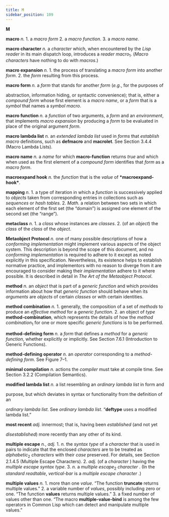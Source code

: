 ```yaml
---
title: M
sidebar_position: 109
---
```


**M** 



**macro** *n.* 1. a *macro form* 2. a *macro function*. 3. a *macro name*. 



**macro character** *n.* a *character* which, when encountered by the *Lisp reader* in its main dispatch loop, introduces a *reader macro*<sub>1</sub>. (*Macro characters* have nothing to do with *macros*.) 



**macro expansion** *n.* 1. the process of translating a *macro form* into another *form*. 2. the *form* resulting from this process. 



**macro form** *n.* a *form* that stands for another *form* (*e.g.*, for the purposes of 



abstraction, information hiding, or syntactic convenience); that is, either a *compound form* whose first element is a *macro name*, or a *form* that is a *symbol* that names a *symbol macro*. 



**macro function** *n.* a *function* of two arguments, a *form* and an *environment*, that implements *macro expansion* by producing a *form* to be evaluated in place of the original argument *form*. 



**macro lambda list** *n.* an *extended lambda list* used in *forms* that *establish macro* definitions, such as **defmacro** and **macrolet**. See Section 3.4.4 (Macro Lambda Lists). 



**macro name** *n.* a *name* for which **macro-function** returns *true* and which when used as the first element of a *compound form* identifies that *form* as a *macro form*. 



**macroexpand hook** *n.* the *function* that is the *value* of **\*macroexpand-hook\***. 



**mapping** *n.* 1. a type of iteration in which a *function* is successively applied to *objects* taken from corresponding entries in collections such as *sequences* or *hash tables*. 2. *Math.* a relation between two sets in which each element of the first set (the “domain”) is assigned one element of the second set (the “range”). 



**metaclass** *n.* 1. a *class* whose instances are *classes*. 2. (of an *object*) the *class* of the *class* of the *object*. 



**Metaobject Protocol** *n.* one of many possible descriptions of how a *conforming implementation* might implement various aspects of the object system. This description is beyond the scope of this document, and no *conforming implementation* is required to adhere to it except as noted explicitly in this specification. Nevertheless, its existence helps to establish normative practice, and implementors with no reason to diverge from it are encouraged to consider making their *implementation* adhere to it where possible. It is described in detail in *The Art of the Metaobject Protocol*. 







 



 



**method** *n.* an *object* that is part of a *generic function* and which provides information about how that *generic function* should behave when its *arguments* are *objects* of certain *classes* or with certain identities. 



**method combination** *n.* 1. generally, the composition of a set of *methods* to produce an *effective method* for a *generic function*. 2. an object of *type* **method-combination**, which represents the details of how the *method combination*<sub>1</sub> for one or more specific *generic functions* is to be performed. 



**method-defining form** *n.* a *form* that defines a *method* for a *generic function*, whether explicitly or implicitly. See Section 7.6.1 (Introduction to Generic Functions). 



**method-defining operator** *n.* an *operator* corresponding to a *method-defining form*. See Figure 7–1. 



**minimal compilation** *n.* actions the *compiler* must take at compile time. See Section 3.2.2 (Compilation Semantics). 



**modified lambda list** *n.* a list resembling an *ordinary lambda list* in form and 



purpose, but which deviates in syntax or functionality from the definition of an 



*ordinary lambda list*. See *ordinary lambda list*. “**deftype** uses a modified lambda list.” 



**most recent** *adj.* innermost; that is, having been *established* (and not yet 



*disestablished*) more recently than any other of its kind. 



**multiple escape** *n.*, *adj.* 1. *n.* the *syntax type* of a *character* that is used in pairs to indicate that the enclosed *characters* are to be treated as *alphabetic*<sub>2</sub> *characters* with their *case* preserved. For details, see Section 2.1.4.5 (Multiple Escape Characters). 2. *adj.* (of a *character* ) having the *multiple escape syntax type*. 3. *n.* a *multiple escape*<sub>2</sub> *character* . (In the *standard readtable*, *vertical-bar* is a *multiple escape character* .) 



**multiple values** *n.* 1. more than one *value*. “The function **truncate** returns multiple values.” 2. a variable number of *values*, possibly including zero or one. “The function **values** returns multiple values.” 3. a fixed number of values other than one. “The macro **multiple-value-bind** is among the few operators in Common Lisp which can detect and manipulate multiple values.” 



